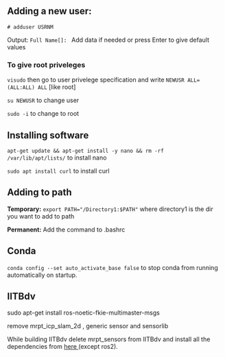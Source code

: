 ## Adding a new user:
`# adduser USRNM`

Output: `Full Name[]: ` Add data if needed or press Enter to give default values

### To give root priveleges
`visudo` then go to user privelege specification and write `NEWUSR ALL=(ALL:ALL) ALL` [like root]

`su NEWUSR` to change user

`sudo -i` to change to root




## Installing software
`apt-get update && apt-get install -y nano && rm -rf /var/lib/apt/lists/` to install nano

`sudo apt install curl` to install curl


## Adding to path
**Temporary:** `export PATH="/Directory1:$PATH"` where directory1 is the dir you want to add to path

**Permanent:** Add the command to .bashrc


## Conda
`conda config --set auto_activate_base false` to stop conda from running automatically on startup.


## IITBdv

sudo apt-get install ros-noetic-fkie-multimaster-msgs

remove mrpt_icp_slam_2d , generic sensor and sensorlib

While building IITBdv delete mrpt_sensors from IITBdv and install all the dependencies from <a href="https://docs.mrpt.org/reference/latest/compiling.html"> here </a>(except ros2).